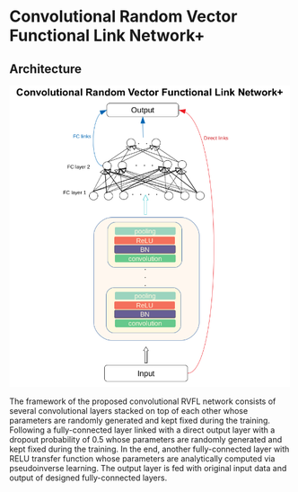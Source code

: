 # Convolutional Random Vector Functional Link Network+

## Architecture

<img width="500" src="https://github.com/apdullahyayik/convolutional-RVFL/blob/master/conv%2B.png">

The framework of the proposed convolutional RVFL network consists of several convolutional layers stacked on top of each other whose parameters are randomly generated and kept fixed during the training. Following a fully-connected layer linked with a direct output layer with a dropout probability of 0.5 whose parameters are randomly generated and kept fixed during the training. In the end, another fully-connected layer with RELU transfer function whose parameters are analytically computed via pseudoinverse learning. The output layer is fed with original input data and output of designed fully-connected layers.
